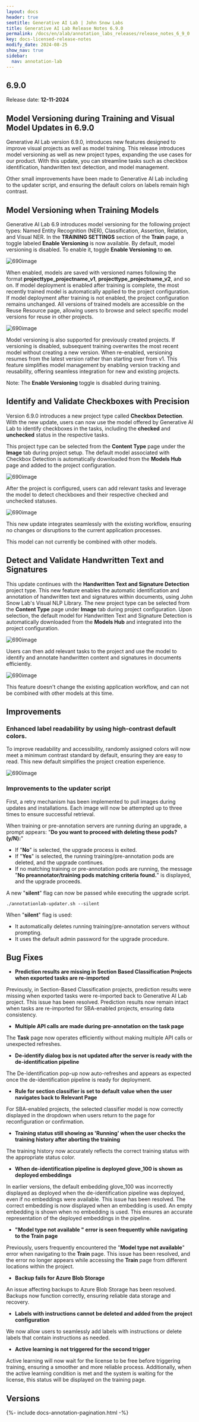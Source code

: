```yaml
---
layout: docs
header: true
seotitle: Generative AI Lab | John Snow Labs
title: Generative AI Lab Release Notes 6.9.0
permalink: /docs/en/alab/annotation_labs_releases/release_notes_6_9_0
key: docs-licensed-release-notes
modify_date: 2024-08-25
show_nav: true
sidebar:
  nav: annotation-lab
---
```


<div class="h3-box" markdown="1">

## 6.9.0

Release date: **12-11-2024**

## Model Versioning during Training and Visual Model Updates in 6.9.0
Generative AI Lab version 6.9.0, introduces new features designed to improve visual projects as well as model training. This release introduces model versioning as well as new project types, expanding the use cases for our product. With this update, you can streamline tasks such as checkbox identification, handwritten text detection, and model management.

Other small improvements have been made to Generative AI Lab including to the updater script, and ensuring the default colors on labels remain high contrast. 

## Model Versioning when Training Models
Generative AI Lab 6.9 introduces model versioning for the following project types: Named Entity Recognition (NER), Classification, Assertion, Relation, and Visual NER. In the **TRAINING SETTINGS** section of the **Train** page, a toggle labeled **Enable Versioning** is now available. By default, model versioning is disabled. To enable it, toggle **Enable Versioning** to **on**. 

![690image](/assets/images/annotation_lab/6.9.0/5.png)

When enabled, models are saved with versioned names following the format **projecttype_projectname_v1**, **projecttype_projectname_v2**, and so on. If model deployment is enabled after training is complete, the most recently trained model is automatically applied to the project configuration. If model deployment after training is not enabled, the project configuration remains unchanged. All versions of trained models are accessible on the Reuse Resource page, allowing users to browse and select specific model versions for reuse in other projects.

![690image](/assets/images/annotation_lab/6.9.0/6.png)

Model versioning is also supported for previously created projects. If versioning is disabled, subsequent training overwrites the most recent model without creating a new version. When re-enabled, versioning resumes from the latest version rather than starting over from v1. This feature simplifies model management by enabling version tracking and reusability, offering seamless integration for new and existing projects.

Note: The **Enable Versioning** toggle is disabled during training. 

## Identify and Validate Checkboxes with Precision
Version 6.9.0 introduces a new project type called **Checkbox Detection**. With the new update, users can now use the model offered by Generative AI Lab to identify checkboxes in the tasks, including the **checked** and **unchecked** status in the respective tasks.

This project type can be selected from the **Content Type** page under the **Image** tab during project setup. The default model associated with Checkbox Detection is automatically downloaded from the **Models Hub** page and added to the project configuration.

![690image](/assets/images/annotation_lab/6.9.0/1.png)

After the project is configured, users can add relevant tasks and leverage the model to detect checkboxes and their respective checked and unchecked statuses.

![690image](/assets/images/annotation_lab/6.9.0/2.png)

This new update integrates seamlessly with the existing workflow, ensuring no changes or disruptions to the current application processes.

This model can not currently be combined with other models.

## Detect and Validate Handwritten Text and Signatures
This update continues with the **Handwritten Text and Signature Detection** project type. This new feature enables the automatic identification and annotation of handwritten text and signatures within documents, using John Snow Lab's Visual NLP Library. The new project type can be selected from the **Content Type** page under **Image** tab during project configuration. Upon selection, the default model for Handwritten Text and Signature Detection is automatically downloaded from the **Models Hub** and integrated into the project configuration.

![690image](/assets/images/annotation_lab/6.9.0/3.png)

Users can then add relevant tasks to the project and use the model to identify and annotate handwritten content and signatures in documents efficiently.

![690image](/assets/images/annotation_lab/6.9.0/4.png)

This feature doesn't change the existing application workflow, and can not be combined with other models at this time.

## Improvements
### Enhanced label readability by using high-contrast default colors.
To improve readability and accessibility, randomly assigned colors will now meet a minimum contrast standard by default, ensuring they are easy to read. This new default simplifies the project creation experience.

![690image](/assets/images/annotation_lab/6.9.0/7.png)

### Improvements to the updater script
First, a retry mechanism has been implemented to pull images during updates and installations. Each image will now be attempted up to three times to ensure successful retrieval.

When training or pre-annotation servers are running during an upgrade, a prompt appears:
"**Do you want to proceed with deleting these pods? (y/N):**"

- If "**No**" is selected, the upgrade process is exited.
- If "**Yes**" is selected, the running training/pre-annotation pods are deleted, and the upgrade continues.
- If no matching training or pre-annotation pods are running, the message "**No preannotator/training pods matching criteria found.**" is displayed, and the upgrade proceeds.

A new "**silent**" flag can now be passed while executing the upgrade script. 

``./annotationlab-updater.sh --silent``

When "**silent**" flag is used:
- It automatically deletes running training/pre-annotation servers without prompting.
- It uses the default admin password for the upgrade procedure.

## Bug Fixes
- **Prediction results are missing in Section Based Classification Projects when exported tasks are re-imported** 

Previously, in Section-Based Classification projects, prediction results were missing when exported tasks were re-imported back to Generative AI Lab project. This issue has been resolved. Prediction results now remain intact when tasks are re-imported for SBA-enabled projects, ensuring data consistency.

- **Multiple API calls are made during pre-annotation on the task page**

 The **Task** page now operates efficiently without making multiple API calls or unexpected refreshes.

- **De-identify dialog box is not updated after the server is ready with the de-identification pipeline**

The De-Identification pop-up now auto-refreshes and appears as expected once the de-identification pipeline is ready for deployment.

- **Rule for section classifier is set to default value when the user navigates back to Relevant Page**

 For SBA-enabled projects, the selected classifier model is now correctly displayed in the dropdown when users return to the page for reconfiguration or confirmation.

- **Training status still showing as 'Running' when the user checks the training history after aborting the training**

The training history now accurately reflects the correct training status with the appropriate status color.

- **When de-identification pipeline is deployed glove_100 is shown as deployed embeddings**

In earlier versions, the default embedding glove_100 was incorrectly displayed as deployed when the de-identification pipeline was deployed, even if no embeddings were available. This issue has been resolved. The correct embedding is now displayed when an embedding is used. An empty embedding is shown when no embedding is used. This ensures an accurate representation of the deployed embeddings in the pipeline.

- **"Model type not available " error is seen frequently while navigating to the Train page**

Previously, users frequently encountered the "**Model type not available**" error when navigating to the **Train** page. This issue has been resolved, and the error no longer appears while accessing the **Train** page from different locations within the project.

- **Backup fails for Azure Blob Storage**

An issue affecting backups to Azure Blob Storage has been resolved. Backups now function correctly, ensuring reliable data storage and recovery.

- **Labels with instructions cannot be deleted and added from the project configuration**

We now allow users to seamlessly add labels with instructions or delete labels that contain instructions as needed.

- **Active learning is not triggered for the second trigger**

Active learning will now wait for the license to be free before triggering training, ensuring a smoother and more reliable process. Additionally, when the active learning condition is met and the system is waiting for the license, this status will be displayed on the training page.

</div><div class="prev_ver h3-box" markdown="1">

## Versions

</div>

{%- include docs-annotation-pagination.html -%}